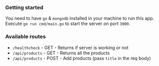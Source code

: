 ### Getting started

You need to have `go` & `mongodb` installed in your machine to run this app. Execute `go run cmd/main.go` to start the server on port `3000`.

### Available routes

- `/healthcheck` - GET - Returns if server is working or not
- `/api/products` - GET - Returns all the products
- `/api/products` - POST - Add products (pass `title` in the req body)

